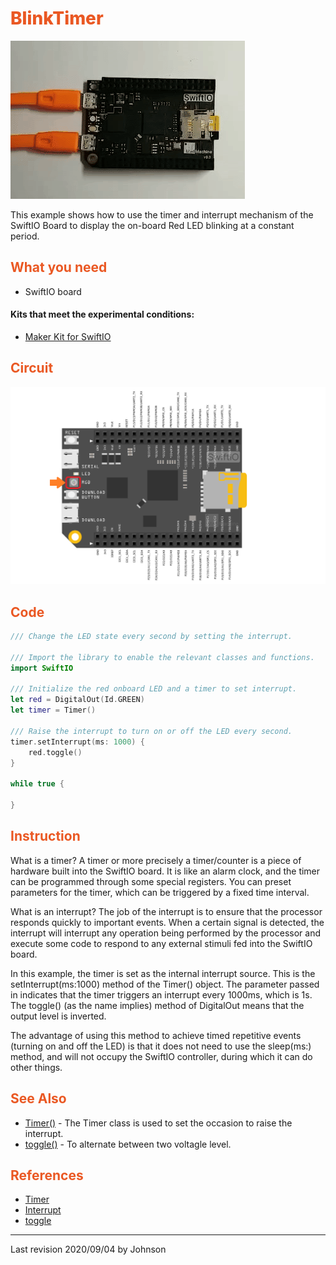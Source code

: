 # <span style="color:#EA5823;font-weight:800">BlinkTimer</span>

![](../../.gitbook/assets/BlinkTimer01.gif)

This example shows how to use the timer and interrupt mechanism of the SwiftIO Board to display the on-board Red LED blinking at a constant period.

## <span style="color:#EA5823;font-weight:700">What you need</span>

- SwiftIO board

#### Kits that meet the experimental conditions: 
- [Maker Kit for SwiftIO](https://www.madmachine.io/product-page/maker-kit-for-swiftio)

## <span style="color:#EA5823;font-weight:700">Circuit</span>
![](../../.gitbook/assets/BlinkTimer/01.png)

## <span style="color:#EA5823;font-weight:700">Code</span>

```swift
/// Change the LED state every second by setting the interrupt.

/// Import the library to enable the relevant classes and functions.
import SwiftIO

/// Initialize the red onboard LED and a timer to set interrupt.
let red = DigitalOut(Id.GREEN)
let timer = Timer()

/// Raise the interrupt to turn on or off the LED every second.
timer.setInterrupt(ms: 1000) {
    red.toggle()
}

while true {

}
```

## <span style="color:#EA5823;font-weight:700">Instruction</span>

What is a timer?
A timer or more precisely a timer/counter is a piece of hardware built into the SwiftIO board. It is like an alarm clock, and the timer can be programmed through some special registers. You can preset parameters for the timer, which can be triggered by a fixed time interval.

What is an interrupt?
The job of the interrupt is to ensure that the processor responds quickly to important events. When a certain signal is detected, the interrupt will interrupt any operation being performed by the processor and execute some code to respond to any external stimuli fed into the SwiftIO board.

In this example, the timer is set as the internal interrupt source. This is the setInterrupt(ms:1000) method of the Timer() object. The parameter passed in indicates that the timer triggers an interrupt every 1000ms, which is 1s. The toggle() (as the name implies) method of DigitalOut means that the output level is inverted.

The advantage of using this method to achieve timed repetitive events (turning on and off the LED) is that it does not need to use the sleep(ms:) method, and will not occupy the SwiftIO controller, during which it can do other things.

<!--
什么是计时器？
计时器或更确切地说是计时器/计数器是SwiftIO板上内置的一块硬件。它就像一个闹钟，定时器可以通过一些特殊的寄存器进行编程。您可以为计时器预置参数，即可由固定时间间隔进行触发。

什么是中断？
中断的工作是确保处理器对重要事件做出快速响应。当检测到某个信号时，中断会中断处理器正在执行的任何操作，并执行一些代码，以对馈入SwiftIO板的任何外部刺激做出反应。

这个例子中，将定时器设置为内部的中断源，这就是Timer()对象的 setInterrupt（ms:1000）方法，传入的参数表示这个定时器每隔1000ms即1s触发中断。DigitalOut的toggle()（顾名思义）方法表示输出电平进行翻转。

用这种方法实现的定时重复事件（点亮、熄灭LED）的优点在于不必使用sleep(ms:)方法，不会占用SwiftIO控制器，在这期间它可以去做其它事情。

-->


## <span style="color:#EA5823;font-weight:700">See Also</span>
- [Timer()](https://swiftioapi.madmachine.io/Classes/Timer.html) - The Timer class is used to set the occasion to raise the interrupt.
- [toggle()](https://swiftioapi.madmachine.io/Classes/DigitalOut.html#/s:7SwiftIO10DigitalOutC6toggleyyF) - To alternate between two voltagle level.

## <span style="color:#EA5823;font-weight:700">References</span>

- [Timer](https://en.wikipedia.org/wiki/Timer)
- [Interrupt](https://en.wikipedia.org/wiki/Interrupt)
- [toggle](https://en.wiktionary.org/wiki/toggle)


---
Last revision 2020/09/04 by Johnson